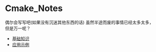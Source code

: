 # Cmake_Notes
偶尔会写写吧(如果没有沉迷其他东西的话)
虽然半途而废的事情已经太多太多，但是万一呢？
  
- [基础知识](./CMake_BasicKnowledge.md)
- [应用示例](./CMake_Releases)
